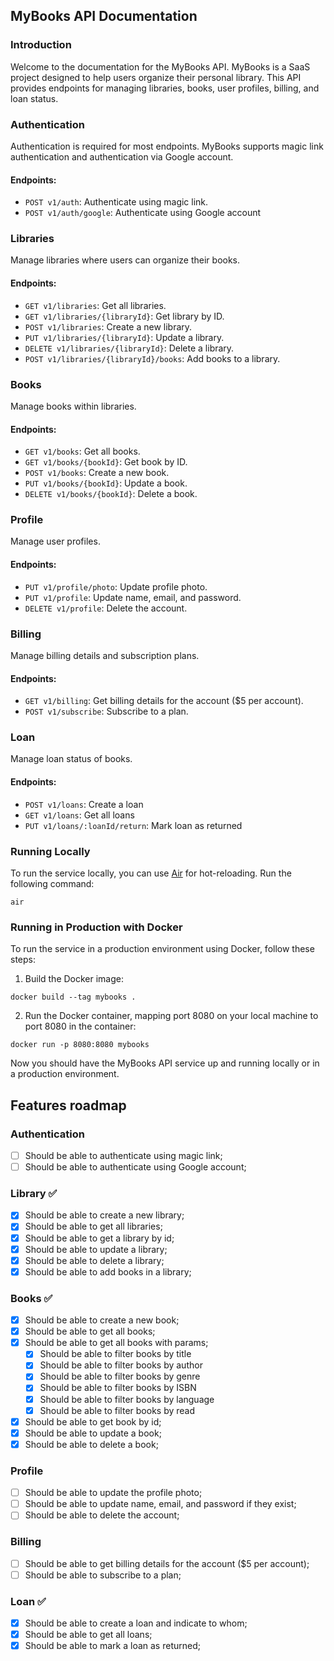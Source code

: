## MyBooks API Documentation

### Introduction
Welcome to the documentation for the MyBooks API. MyBooks is a SaaS project designed to help users organize their personal library. This API provides endpoints for managing libraries, books, user profiles, billing, and loan status.

### Authentication
Authentication is required for most endpoints. MyBooks supports magic link authentication and authentication via Google account.

#### Endpoints:
- `POST v1/auth`: Authenticate using magic link.
- `POST v1/auth/google`: Authenticate using Google account

### Libraries
Manage libraries where users can organize their books.

#### Endpoints:
- `GET v1/libraries`: Get all libraries.
- `GET v1/libraries/{libraryId}`: Get library by ID.
- `POST v1/libraries`: Create a new library.
- `PUT v1/libraries/{libraryId}`: Update a library.
- `DELETE v1/libraries/{libraryId}`: Delete a library.
- `POST v1/libraries/{libraryId}/books`: Add books to a library.

### Books
Manage books within libraries.

#### Endpoints:
- `GET v1/books`: Get all books.
- `GET v1/books/{bookId}`: Get book by ID.
- `POST v1/books`: Create a new book.
- `PUT v1/books/{bookId}`: Update a book.
- `DELETE v1/books/{bookId}`: Delete a book.

### Profile
Manage user profiles.

#### Endpoints:
- `PUT v1/profile/photo`: Update profile photo.
- `PUT v1/profile`: Update name, email, and password.
- `DELETE v1/profile`: Delete the account.

### Billing
Manage billing details and subscription plans.

#### Endpoints:
- `GET v1/billing`: Get billing details for the account ($5 per account).
- `POST v1/subscribe`: Subscribe to a plan.

### Loan
Manage loan status of books.

#### Endpoints:
- `POST v1/loans`: Create a loan
- `GET v1/loans`: Get all loans
- `PUT v1/loans/:loanId/return`: Mark loan as returned

### Running Locally
To run the service locally, you can use [Air](https://github.com/cosmtrek/air) for hot-reloading. Run the following command:
```
air
```

### Running in Production with Docker
To run the service in a production environment using Docker, follow these steps:
1. Build the Docker image:
```
docker build --tag mybooks .
```
2. Run the Docker container, mapping port 8080 on your local machine to port 8080 in the container:
```
docker run -p 8080:8080 mybooks
```

Now you should have the MyBooks API service up and running locally or in a production environment.

## Features roadmap

### Authentication

- [ ] Should be able to authenticate using magic link;
- [ ] Should be able to authenticate using Google account;

### Library ✅

- [X] Should be able to create a new library;
- [X] Should be able to get all libraries;
- [X] Should be able to get a library by id;
- [X] Should be able to update a library;
- [X] Should be able to delete a library;
- [X] Should be able to add books in a library;

### Books ✅

- [x] Should be able to create a new book;
- [x] Should be able to get all books;
- [x] Should be able to get all books with params;
  - [X] Should be able to filter books by title
  - [X] Should be able to filter books by author
  - [X] Should be able to filter books by genre
  - [X] Should be able to filter books by ISBN
  - [X] Should be able to filter books by language
  - [X] Should be able to filter books by read
- [X] Should be able to get book by id;
- [X] Should be able to update a book;
- [X] Should be able to delete a book;

### Profile

- [ ] Should be able to update the profile photo;
- [ ] Should be able to update name, email, and password if they exist;
- [ ] Should be able to delete the account;

### Billing

- [ ] Should be able to get billing details for the account ($5 per account);
- [ ] Should be able to subscribe to a plan;

### Loan ✅

- [X] Should be able to create a loan and indicate to whom;
- [x] Should be able to get all loans;
- [X] Should be able to mark a loan as returned;
